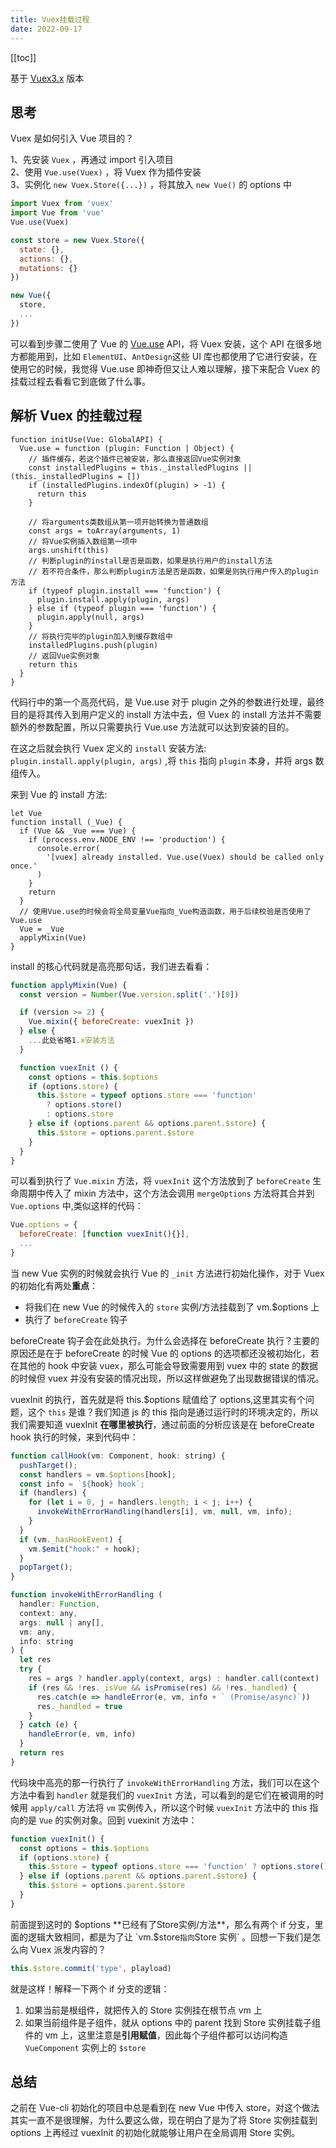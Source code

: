 ```yaml
---
title: Vuex挂载过程
date: 2022-09-17
---
```


[[toc]]

基于 [Vuex3.x](https://github.com/vuejs/vuex/tree/3.x) 版本

## 思考

Vuex 是如何引入 Vue 项目的？  

   1、先安装 `Vuex` ，再通过 import 引入项目  
   2、使用 `Vue.use(Vuex)` ，将 Vuex 作为插件安装  
   3、实例化 `new Vuex.Store({...})` ，将其放入 `new Vue()` 的 options 中

  ```js
  import Vuex from 'vuex'
  import Vue from 'vue'
  Vue.use(Vuex)

  const store = new Vuex.Store({
    state: {},
    actions: {},
    mutations: {}
  })

  new Vue({
    store,
    ...
  })
  ```

  可以看到步骤二使用了 Vue 的 [Vue.use](https://v2.cn.vuejs.org/v2/api/#Vue-use) API，将 Vuex 安装，这个 API 在很多地方都能用到，比如 `ElementUI`、`AntDesign`这些 UI 库也都使用了它进行安装，在使用它的时候，我觉得 Vue.use 即神奇但又让人难以理解，接下来配合 Vuex 的挂载过程去看看它到底做了什么事。

## 解析 Vuex 的挂载过程

```js{10,16}
function initUse(Vue: GlobalAPI) {
  Vue.use = function (plugin: Function | Object) {
    // 插件缓存，若这个插件已被安装，那么直接返回Vue实例对象
    const installedPlugins = this._installedPlugins || (this._installedPlugins = [])
    if (installedPlugins.indexOf(plugin) > -1) {
      return this
    }

    // 将arguments类数组从第一项开始转换为普通数组
    const args = toArray(arguments, 1)
    // 将Vue实例插入数组第一项中
    args.unshift(this)
    // 判断plugin的install是否是函数，如果是执行用户的install方法
    // 若不符合条件，那么判断plugin方法是否是函数，如果是则执行用户传入的plugin方法
    if (typeof plugin.install === 'function') {
      plugin.install.apply(plugin, args)
    } else if (typeof plugin === 'function') {
      plugin.apply(null, args)
    }
    // 将执行完毕的plugin加入到缓存数组中
    installedPlugins.push(plugin)
    // 返回Vue实例对象
    return this
  }
}
```

代码行中的第一个高亮代码，是 Vue.use 对于 plugin 之外的参数进行处理，最终目的是将其传入到用户定义的 install 方法中去，但 Vuex 的 install 方法并不需要额外的参数配置，所以只需要执行 Vue.use 方法就可以达到安装的目的。  

在这之后就会执行 Vuex 定义的 `install` 安装方法: `plugin.install.apply(plugin, args)` ,将 `this` 指向 `plugin` 本身，并将 args 数组传入。  

来到 Vue 的 install 方法:

```js{13}
let Vue
function install (_Vue) {
  if (Vue && _Vue === Vue) {
    if (process.env.NODE_ENV !== 'production') {
      console.error(
        '[vuex] already installed. Vue.use(Vuex) should be called only once.'
      )
    }
    return
  }
  // 使用Vue.use的时候会将全局变量Vue指向_Vue构造函数，用于后续校验是否使用了Vue.use
  Vue = _Vue
  applyMixin(Vue)
}
```

install 的核心代码就是高亮那句话，我们进去看看：

```js
function applyMixin(Vue) {
  const version = Number(Vue.version.split('.')[0])

  if (version >= 2) {
    Vue.mixin({ beforeCreate: vuexInit })
  } else {
    ...此处省略1.x安装方法
  }

  function vuexInit () {
    const options = this.$options
    if (options.store) {
      this.$store = typeof options.store === 'function'
        ? options.store()
        : options.store
    } else if (options.parent && options.parent.$store) {
      this.$store = options.parent.$store
    }
  }
}
```

可以看到执行了 `Vue.mixin` 方法，将 `vuexInit` 这个方法放到了 `beforeCreate` 生命周期中传入了 mixin 方法中，这个方法会调用 `mergeOptions` 方法将其合并到 `Vue.options` 中,类似这样的代码：

```js
Vue.options = {
  beforeCreate: [function vuexInit(){}],
  ...
}
```

当 new Vue 实例的时候就会执行 Vue 的 `_init` 方法进行初始化操作，对于 Vuex 的初始化有两处**重点**：

- 将我们在 new Vue 的时候传入的 `store` 实例/方法挂载到了 vm.$options 上
- 执行了 `beforeCreate` 钩子

beforeCreate 钩子会在此处执行。为什么会选择在 beforeCreate 执行？主要的原因还是在于 beforeCreate 的时候 Vue 的 options 的选项都还没被初始化，若在其他的 hook 中安装 vuex，那么可能会导致需要用到 vuex 中的 state 的数据的时候但 vuex 并没有安装的情况出现，所以这样做避免了出现数据错误的情况。  

vuexInit 的执行，首先就是将 this.$options 赋值给了 options,这里其实有个问题，这个 `this` 是谁？我们知道 js 的 this 指向是通过运行时的环境决定的，所以我们需要知道  vuexInit **在哪里被执行**，通过前面的分析应该是在 beforeCreate hook 执行的时候，来到代码中：

```js
function callHook(vm: Component, hook: string) {
  pushTarget();
  const handlers = vm.$options[hook];
  const info = `${hook} hook`;
  if (handlers) {
    for (let i = 0, j = handlers.length; i < j; i++) {
      invokeWithErrorHandling(handlers[i], vm, null, vm, info);
    }
  }
  if (vm._hasHookEvent) {
    vm.$emit("hook:" + hook);
  }
  popTarget();
}

function invokeWithErrorHandling (
  handler: Function,
  context: any,
  args: null | any[],
  vm: any,
  info: string
) {
  let res
  try {
    res = args ? handler.apply(context, args) : handler.call(context)
    if (res && !res._isVue && isPromise(res) && !res._handled) {
      res.catch(e => handleError(e, vm, info + ` (Promise/async)`))
      res._handled = true
    }
  } catch (e) {
    handleError(e, vm, info)
  }
  return res
}
```

代码块中高亮的那一行执行了 `invokeWithErrorHandling` 方法，我们可以在这个方法中看到 `handler` 就是我们的 `vuexInit` 方法，可以看到的是它们在被调用的时候用 `apply/call` 方法将 `vm` 实例传入，所以这个时候 `vuexInit` 方法中的 this 指向的是 `Vue` 的实例对象。回到 vuexinit 方法中：

```js
function vuexInit() {
  const options = this.$options
  if (options.store) {
    this.$store = typeof options.store === 'function' ? options.store() : options.store
  } else if (options.parent && options.parent.$store) {
    this.$store = options.parent.$store
  }
}
```

前面提到这时的 $options **已经有了Store实例/方法**，那么有两个 if 分支，里面的逻辑大致相同，都是为了让 `vm.$store` 指向 `Store 实例` 。回想一下我们是怎么向 Vuex 派发内容的？

```js
this.$store.commit('type', playload)
```

就是这样！解释一下两个 if 分支的逻辑：  
1. 如果当前是根组件，就把传入的 Store 实例挂在根节点 vm 上  
2. 如果当前组件是子组件，就从 options 中的 parent 找到 Store 实例挂载子组件的 vm 上，这里注意是**引用赋值**，因此每个子组件都可以访问构造 `VueComponent` 实例上的 `$store`

## 总结

之前在 Vue-cli 初始化的项目中总是看到在 new Vue 中传入 store，对这个做法其实一直不是很理解，为什么要这么做，现在明白了是为了将 Store 实例挂载到 options 上再经过 vuexInit 的初始化就能够让用户在全局调用 Store 实例。
